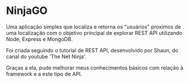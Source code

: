 # NinjaGO

Uma aplicação simples que localiza e retorna os "usuários" proximos de uma localização com o objetivo principal de explorar REST API utilizando Node, Express e MongoDB.


Foi criada seguindo o tutorial de REST API, desenvolvido por Shaun, do canal do youtube 'The Net Ninja'.


Graças a ela, pude melhorar meus conhecimentos básicos com relação à framework e a este tipo de API.
